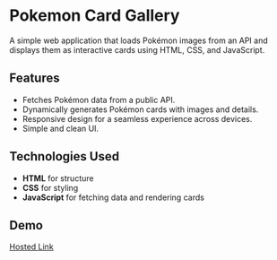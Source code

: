 # Pokemon Card Gallery

A simple web application that loads Pokémon images from an API and displays them as interactive cards using HTML, CSS, and JavaScript.

## Features
- Fetches Pokémon data from a public API.
- Dynamically generates Pokémon cards with images and details.
- Responsive design for a seamless experience across devices.
- Simple and clean UI.

## Technologies Used
- **HTML** for structure
- **CSS** for styling
- **JavaScript** for fetching data and rendering cards

## Demo
[Hosted Link](https://pokemon-cards-by-kiren.netlify.app/)  




